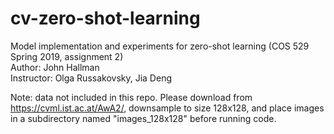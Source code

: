 # cv-zero-shot-learning
Model implementation and experiments for zero-shot learning (COS 529 Spring 2019, assignment 2)  
Author: John Hallman  
Instructor: Olga Russakovsky, Jia Deng  

Note: data not included in this repo. Please download from https://cvml.ist.ac.at/AwA2/, downsample to size 128x128, and place images in a subdirectory named "images_128x128" before running code.
